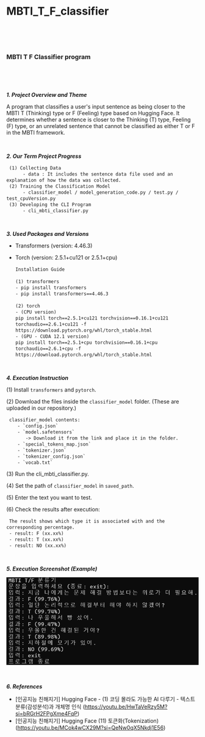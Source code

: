 # MBTI_T_F_classifier

<br><br><br>

### MBTI T F Classifier program

<br><br><br>

***1. Project Overview and Theme***

A program that classifies a user's input sentence as being closer to the MBTI T (Thinking) type or F (Feeling) type based on Hugging Face.
It determines whether a sentence is closer to the Thinking (T) type, Feeling (F) type, or an unrelated sentence that cannot be classified as either T or F in the MBTI framework.

<br>

***2. Our Term Project Progress***

     (1) Collecting Data
          - data : It includes the sentence data file used and an explanation of how the data was collected. 
     (2) Training the Classification Model
          - classifier_model / model_generation_code.py / test.py / test_cpuVersion.py
     (3) Developing the CLI Program
          - cli_mbti_classifier.py

<br>

***3. Used Packages and Versions***
- Transformers (version: 4.46.3)
- Torch (version: 2.5.1+cu121 or 2.5.1+cpu)

      Installation Guide

      (1) transformers
      - pip install transformers
      - pip install transformers==4.46.3
  
      (2) torch
      - (CPU version)
      pip install torch==2.5.1+cu121 torchvision==0.16.1+cu121 torchaudio==2.6.1+cu121 -f https://download.pytorch.org/whl/torch_stable.html
      - (GPU - CUDA 12.1 version)
      pip install torch==2.5.1+cpu torchvision==0.16.1+cpu torchaudio==2.6.1+cpu -f https://download.pytorch.org/whl/torch_stable.html

<br>

***4. Execution Instruction***  

(1) Install `transformers` and `pytorch`.

(2) Download the files inside the `classifier_model` folder. (These are uploaded in our repository.)


     classifier_model contents:
        - `config.json`
        - `model.safetensors` 
           -> Download it from the link and place it in the folder.
        - `special_tokens_map.json`
        - `tokenizer.json`
        - `tokenizer_config.json`
        - `vocab.txt`

(3) Run the cli_mbti_classifier.py.

(4) Set the path of `classifier_model` in `saved_path`.

(5) Enter the text you want to test.

(6) Check the results after execution:

     The result shows which type it is associated with and the corresponding percentage.
     - result: F (xx.xx%)
     - result: T (xx.xx%)
     - result: NO (xx.xx%)

<br>

***5. Execution Screenshot (Example)***

![Execution Screenshot](./image/execution_screenshot.png)

<br>

***6. References***
- [인공지능 친해지기] Hugging Face - (1) 코딩 몰라도 가능한 AI 다루기 - 텍스트분류(감성분석)과 개체명 인식
(https://youtu.be/HwTaVeRzy5M?si=bRGrH2FPgXme4FqP)
- [인공지능 친해지기] Hugging Face (11) 토큰화(Tokenization)
(https://youtu.be/MCok4wCX29M?si=QeNw0qX5Nkdj1E56)
